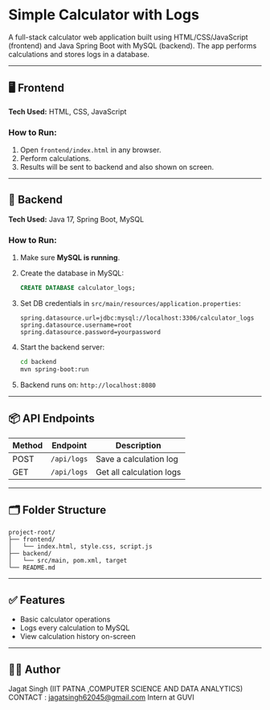 # Simple Calculator with Logs

A full-stack calculator web application built using HTML/CSS/JavaScript (frontend) and Java Spring Boot with MySQL (backend). The app performs calculations and stores logs in a database.

---

## 🖥️ Frontend

**Tech Used:** HTML, CSS, JavaScript

### How to Run:
1. Open `frontend/index.html` in any browser.
2. Perform calculations.
3. Results will be sent to backend and also shown on screen.

---

## 🚀 Backend

**Tech Used:** Java 17, Spring Boot, MySQL

### How to Run:
1. Make sure **MySQL is running**.
2. Create the database in MySQL:

   ```sql
   CREATE DATABASE calculator_logs;
   ```

3. Set DB credentials in `src/main/resources/application.properties`:

   ```properties
   spring.datasource.url=jdbc:mysql://localhost:3306/calculator_logs
   spring.datasource.username=root
   spring.datasource.password=yourpassword
   ```

4. Start the backend server:

   ```bash
   cd backend
   mvn spring-boot:run
   ```

5. Backend runs on: `http://localhost:8080`

---

## 📦 API Endpoints

| Method | Endpoint         | Description            |
|--------|------------------|------------------------|
| POST   | `/api/logs`      | Save a calculation log |
| GET    | `/api/logs`      | Get all calculation logs |

---

## 🗂 Folder Structure

```
project-root/
├── frontend/
│   └── index.html, style.css, script.js
├── backend/
│   └── src/main, pom.xml, target
└── README.md
```

---

## ✅ Features

- Basic calculator operations
- Logs every calculation to MySQL
- View calculation history on-screen

---

## 🙋‍♂️ Author

Jagat Singh (IIT PATNA ,COMPUTER SCIENCE AND DATA ANALYTICS)
CONTACT : jagatsingh62045@gmail.com
Intern at GUVI  
